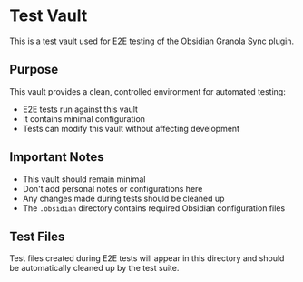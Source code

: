 # Test Vault

This is a test vault used for E2E testing of the Obsidian Granola Sync plugin.

## Purpose

This vault provides a clean, controlled environment for automated testing:
- E2E tests run against this vault
- It contains minimal configuration
- Tests can modify this vault without affecting development

## Important Notes

- This vault should remain minimal
- Don't add personal notes or configurations here
- Any changes made during tests should be cleaned up
- The `.obsidian` directory contains required Obsidian configuration files

## Test Files

Test files created during E2E tests will appear in this directory and should be automatically cleaned up by the test suite.